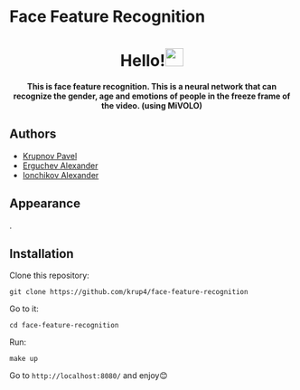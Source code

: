 # Face Feature Recognition
<h1 align="center">Hello!<img src="https://github.com/blackcater/blackcater/raw/main/images/Hi.gif" height="32"/></h1>
<h4 align="center">This is face feature recognition. This is a neural network that can recognize the gender, age and emotions of people in the freeze frame of the video. (using MiVOLO)</h4>

## Authors
- <a href="https://github.com/krup4" target="_blank">Krupnov Pavel</a> <br/>
- <a href="https://github.com/yalpcode" target="_blank">Erguchev Alexander</a><br/>
- <a href="https://github.com/alexio2705" target="_blank">Ionchikov Alexander</a><br/>

## Appearance
.

## Installation
Clone this repository:
```
git clone https://github.com/krup4/face-feature-recognition
```
Go to it: 
```
cd face-feature-recognition
```
Run:
```
make up
```
Go to `http://localhost:8080/` and enjoy😊
